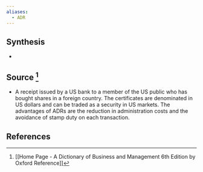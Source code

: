 ```yaml
---
aliases:
  - ADR
---
```

## Synthesis
- 
## Source [^1]
- A receipt issued by a US bank to a member of the US public who has bought shares in a foreign country. The certificates are denominated in US dollars and can be traded as a security in US markets. The advantages of ADRs are the reduction in administration costs and the avoidance of stamp duty on each transaction.
## References

[^1]: [[Home Page - A Dictionary of Business and Management 6th Edition by Oxford Reference]]